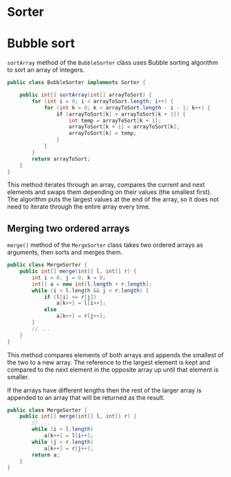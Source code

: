 # Sorter

# Bubble sort

```sortArray``` method of the ```BubbleSorter``` class uses Bubble sorting algorithm to sort an array of integers. 

```java
public class BubbleSorter implements Sorter {

    public int[] sortArray(int[] arrayToSort) {
        for (int i = 0; i < arrayToSort.length; i++) {
            for (int k = 0; k < arrayToSort.length - i - 1; k++) {
                if (arrayToSort[k] > arrayToSort[k + 1]) {
                    int temp = arrayToSort[k + 1];
                    arrayToSort[k + 1] = arrayToSort[k];
                    arrayToSort[k] = temp;
                }
            }
        }
        return arrayToSort;
    }
}
```

This method iterates through an array, compares the current and next elements and swaps them depending on their values (the smallest first). The algorithm puts the largest values at the end of the array, so it does not need to iterate through the entire array every time. 

## Merging two ordered arrays

```merge()``` method of the ```MergeSorter``` class takes two ordered arrays as arguments, then sorts and merges them.

```java
public class MergeSorter {
    public int[] merge(int[] l, int[] r) {
        int i = 0, j = 0, k = 0;
        int[] a = new int[l.length + r.length];
        while (i < l.length && j < r.length) {
            if (l[i] <= r[j])
                a[k++] = l[i++];
            else
                a[k++] = r[j++];
        }
        // ...
    }
}
```

This method compares elements of both arrays and appends the smallest of the two to a new array. The reference to the largest element is kept and compared to the next element in the opposite array up until that element is smaller.

If the arrays have different lengths then the rest of the larger array is appended to an array that will be returned as the result.

```java
public class MergeSorter {
    public int[] merge(int[] l, int[] r) {
        // ...
        while (i < l.length)
            a[k++] = l[i++];
        while (j < r.length)
            a[k++] = r[j++];
        return a;
    }
}
```
